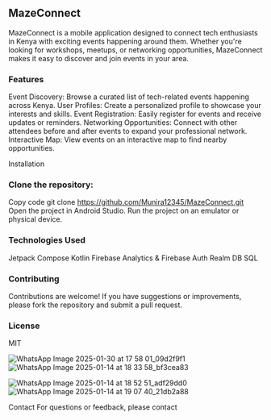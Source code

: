 
## MazeConnect
MazeConnect is a mobile application designed to connect tech enthusiasts in Kenya with exciting events happening around them. Whether you're looking for workshops, meetups, or networking opportunities, MazeConnect makes it easy to discover and join events in your area.

### Features
Event Discovery: Browse a curated list of tech-related events happening across Kenya.
User Profiles: Create a personalized profile to showcase your interests and skills.
Event Registration: Easily register for events and receive updates or reminders.
Networking Opportunities: Connect with other attendees before and after events to expand your professional network.
Interactive Map: View events on an interactive map to find nearby opportunities.

Installation
### Clone the repository:

Copy code
git clone https://github.com/Munira12345/MazeConnect.git
Open the project in Android Studio.
Run the project on an emulator or physical device.

### Technologies Used
Jetpack Compose
Kotlin
Firebase Analytics & Firebase Auth
Realm DB 
SQL 

### Contributing
Contributions are welcome! If you have suggestions or improvements, please fork the repository and submit a pull request.

### License
MIT

![WhatsApp Image 2025-01-30 at 17 58 01_09d2f9f1](https://github.com/user-attachments/assets/6d61520d-797c-4f7c-9788-3d2ec7190faf)
![WhatsApp Image 2025-01-14 at 18 33 58_bf3cea83](https://github.com/user-attachments/assets/2ddbe631-7deb-498f-ac13-a207abe17b66)

![WhatsApp Image 2025-01-14 at 18 52 51_adf29dd0](https://github.com/user-attachments/assets/91fb2354-f75f-4bb1-88d1-203edd2b2901)
![WhatsApp Image 2025-01-14 at 19 07 40_21db2a88](https://github.com/user-attachments/assets/640166ba-7ba0-4f01-b02c-22775eb5654f)






Contact
For questions or feedback, please contact
